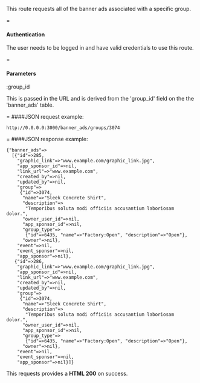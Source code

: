<!-- --- title: GET /banner_ads/groups/:group_id -->

This route requests all of the banner ads associated with a specific group.

=
#### Authentication
The user needs to be logged in and have valid credentials to use this route.

=
#### Parameters
:group_id

This is passed in the URL and is derived from the 'group_id' field on the the 'banner_ads' table.

=
####JSON request example:
```
http://0.0.0.0:3000/banner_ads/groups/3074
```

=
####JSON response example:

```
{"banner_ads"=>
  [{"id"=>285,
    "graphic_link"=>"www.example.com/graphic_link.jpg",
    "app_sponsor_id"=>nil,
    "link_url"=>"www.example.com",
    "created_by"=>nil,
    "updated_by"=>nil,
    "group"=>
     {"id"=>3074,
      "name"=>"Sleek Concrete Shirt",
      "description"=>
       "Temporibus soluta modi officiis accusantium laboriosam dolor.",
      "owner_user_id"=>nil,
      "app_sponsor_id"=>nil,
      "group_type"=>
       {"id"=>6435, "name"=>"Factory:Open", "description"=>"Open"},
      "owner"=>nil},
    "event"=>nil,
    "event_sponsor"=>nil,
    "app_sponsor"=>nil},
   {"id"=>286,
    "graphic_link"=>"www.example.com/graphic_link.jpg",
    "app_sponsor_id"=>nil,
    "link_url"=>"www.example.com",
    "created_by"=>nil,
    "updated_by"=>nil,
    "group"=>
     {"id"=>3074,
      "name"=>"Sleek Concrete Shirt",
      "description"=>
       "Temporibus soluta modi officiis accusantium laboriosam dolor.",
      "owner_user_id"=>nil,
      "app_sponsor_id"=>nil,
      "group_type"=>
       {"id"=>6435, "name"=>"Factory:Open", "description"=>"Open"},
      "owner"=>nil},
    "event"=>nil,
    "event_sponsor"=>nil,
    "app_sponsor"=>nil}]}
```

This requests provides a <strong>HTML 200</strong> on success.